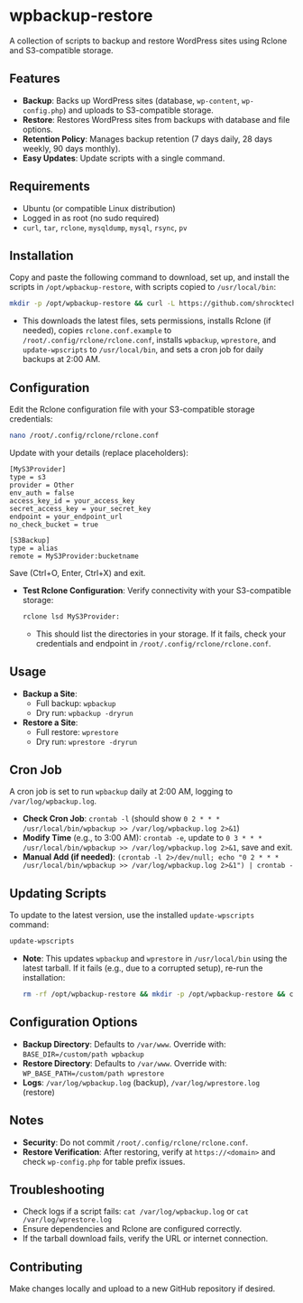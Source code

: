 # wpbackup-restore

A collection of scripts to backup and restore WordPress sites using Rclone and S3-compatible storage.

## Features
- **Backup**: Backs up WordPress sites (database, `wp-content`, `wp-config.php`) and uploads to S3-compatible storage.
- **Restore**: Restores WordPress sites from backups with database and file options.
- **Retention Policy**: Manages backup retention (7 days daily, 28 days weekly, 90 days monthly).
- **Easy Updates**: Update scripts with a single command.

## Requirements
- Ubuntu (or compatible Linux distribution)
- Logged in as root (no sudo required)
- `curl`, `tar`, `rclone`, `mysqldump`, `mysql`, `rsync`, `pv`

## Installation
Copy and paste the following command to download, set up, and install the scripts in `/opt/wpbackup-restore`, with scripts copied to `/usr/local/bin`:
```bash
mkdir -p /opt/wpbackup-restore && curl -L https://github.com/shrocktech/wpbackup-restore/archive/refs/heads/main.tar.gz | tar -xz -C /opt/wpbackup-restore --strip-components=1 && chmod +x /opt/wpbackup-restore/install.sh /opt/wpbackup-restore/update.sh /opt/wpbackup-restore/wpbackup.sh /opt/wpbackup-restore/wprestore.sh && /opt/wpbackup-restore/install.sh
```
- This downloads the latest files, sets permissions, installs Rclone (if needed), copies `rclone.conf.example` to `/root/.config/rclone/rclone.conf`, installs `wpbackup`, `wprestore`, and `update-wpscripts` to `/usr/local/bin`, and sets a cron job for daily backups at 2:00 AM.

## Configuration
Edit the Rclone configuration file with your S3-compatible storage credentials:
```bash
nano /root/.config/rclone/rclone.conf
```
Update with your details (replace placeholders):
```plaintext
[MyS3Provider]
type = s3
provider = Other
env_auth = false
access_key_id = your_access_key
secret_access_key = your_secret_key
endpoint = your_endpoint_url
no_check_bucket = true

[S3Backup]
type = alias
remote = MyS3Provider:bucketname
```
Save (Ctrl+O, Enter, Ctrl+X) and exit.

- **Test Rclone Configuration**: Verify connectivity with your S3-compatible storage:
  ```bash
  rclone lsd MyS3Provider:
  ```
  - This should list the directories in your storage. If it fails, check your credentials and endpoint in `/root/.config/rclone/rclone.conf`.

## Usage
- **Backup a Site**:
  - Full backup: `wpbackup`
  - Dry run: `wpbackup -dryrun`
- **Restore a Site**:
  - Full restore: `wprestore`
  - Dry run: `wprestore -dryrun`

## Cron Job
A cron job is set to run `wpbackup` daily at 2:00 AM, logging to `/var/log/wpbackup.log`.
- **Check Cron Job**: `crontab -l` (should show `0 2 * * * /usr/local/bin/wpbackup >> /var/log/wpbackup.log 2>&1`)
- **Modify Time** (e.g., to 3:00 AM): `crontab -e`, update to `0 3 * * * /usr/local/bin/wpbackup >> /var/log/wpbackup.log 2>&1`, save and exit.
- **Manual Add (if needed)**: `(crontab -l 2>/dev/null; echo "0 2 * * * /usr/local/bin/wpbackup >> /var/log/wpbackup.log 2>&1") | crontab -`

## Updating Scripts
To update to the latest version, use the installed `update-wpscripts` command:
```bash
update-wpscripts
```
- **Note**: This updates `wpbackup` and `wprestore` in `/usr/local/bin` using the latest tarball. If it fails (e.g., due to a corrupted setup), re-run the installation:
  ```bash
  rm -rf /opt/wpbackup-restore && mkdir -p /opt/wpbackup-restore && curl -L https://github.com/shrocktech/wpbackup-restore/archive/refs/heads/main.tar.gz | tar -xz -C /opt/wpbackup-restore --strip-components=1 && chmod +x /opt/wpbackup-restore/install.sh /opt/wpbackup-restore/update.sh /opt/wpbackup-restore/wpbackup.sh /opt/wpbackup-restore/wprestore.sh && /opt/wpbackup-restore/install.sh
  ```

## Configuration Options
- **Backup Directory**: Defaults to `/var/www`. Override with: `BASE_DIR=/custom/path wpbackup`
- **Restore Directory**: Defaults to `/var/www`. Override with: `WP_BASE_PATH=/custom/path wprestore`
- **Logs**: `/var/log/wpbackup.log` (backup), `/var/log/wprestore.log` (restore)

## Notes
- **Security**: Do not commit `/root/.config/rclone/rclone.conf`.
- **Restore Verification**: After restoring, verify at `https://<domain>` and check `wp-config.php` for table prefix issues.

## Troubleshooting
- Check logs if a script fails: `cat /var/log/wpbackup.log` or `cat /var/log/wprestore.log`
- Ensure dependencies and Rclone are configured correctly.
- If the tarball download fails, verify the URL or internet connection.

## Contributing
Make changes locally and upload to a new GitHub repository if desired.